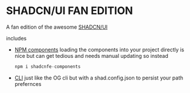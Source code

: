 # SHADCN/UI FAN EDITION 

A fan edition of the awesome [SHADCN/UI](https://github.com/shadcn/ui) 

includes 

- [NPM components](https://github.com/tigawanna/shadcn-ui-fanedition/tree/master/packages/ui)
    loading the components into your project directly is nice but can get tedious and needs manual updating
    so instead 
    ```js
    npm i shadcnfe-components 
    ```

- [CLI](https://github.com/tigawanna/shadcn-ui-fanedition/tree/master/packages/cli)
   just like the OG cli but with a shad.config.json to persist your path prefernces
